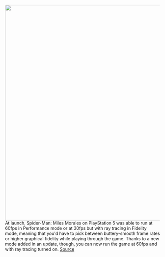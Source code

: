 <img src='https://cdn.vox-cdn.com/thumbor/T7rfI_5m8AFv4UIDAW07lVJKmyw=/0x0:2560x1440/1200x800/filters:focal(1076x516:1484x924)/cdn.vox-cdn.com/uploads/chorus_image/image/68485096/MilesMorales_PS5_Standoff_Legal_scaled.0.jpg' width='700px' /><br/>
At launch, Spider-Man: Miles Morales on PlayStation 5 was able to run at 60fps in Performance mode or at 30fps but with ray tracing in Fidelity mode, meaning that you'd have to pick between buttery-smooth frame rates or higher graphical fidelity while playing through the game. Thanks to a new mode added in an update, though, you can now run the game at 60fps and with ray tracing turned on.
<a href='https://www.theverge.com/2020/12/9/22165569/spider-man-miles-morales-60fps-raytracing-new-mode-performance-rt'> Source <a/>